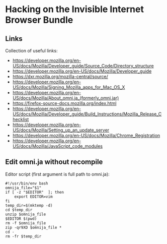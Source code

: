# Hacking on the Invisible Internet Browser Bundle

## Links

Collection of useful links:
* https://developer.mozilla.org/en-US/docs/Mozilla/Developer_guide/Source_Code/Directory_structure
* https://developer.mozilla.org/en-US/docs/Mozilla/Developer_guide
* https://dxr.mozilla.org/mozilla-central/source/
* https://developer.mozilla.org/en-US/docs/Mozilla/Signing_Mozilla_apps_for_Mac_OS_X
* https://developer.mozilla.org/en-US/docs/Mozilla/About_omni.ja_(formerly_omni.jar)
* https://firefox-source-docs.mozilla.org/index.html
* https://developer.mozilla.org/en-US/docs/Mozilla/Developer_guide/Build_Instructions/Mozilla_Release_Checklist
* https://developer.mozilla.org/en-US/docs/Mozilla/Setting_up_an_update_server
* https://developer.mozilla.org/en-US/docs/Mozilla/Chrome_Registration
* https://developer.mozilla.org/en-US/docs/Mozilla/JavaScript_code_modules

## Edit omni.ja without recompile

Editor script (first argument is full path to omni.ja):
```
#!/usr/bin/env bash
omnija_file="$1"
if [ -z "$EDITOR"  ]; then
    export EDITOR=vim
fi
temp_dir=$(mktemp -d)
cd $temp_dir
unzip $omnija_file
$EDITOR $(pwd)
rm -f $omnija_file
zip -qr9XD $omnija_file *
cd -
rm -fr $temp_dir
```


